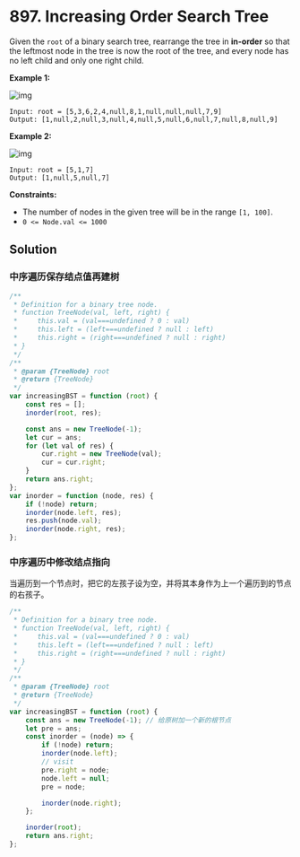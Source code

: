 # 897. Increasing Order Search Tree

Given the `root` of a binary search tree, rearrange the tree in **in-order** so that the leftmost node in the tree is now the root of the tree, and every node has no left child and only one right child.

**Example 1:**

![img](https://assets.leetcode.com/uploads/2020/11/17/ex1.jpg)

```
Input: root = [5,3,6,2,4,null,8,1,null,null,null,7,9]
Output: [1,null,2,null,3,null,4,null,5,null,6,null,7,null,8,null,9]
```

**Example 2:**

![img](https://assets.leetcode.com/uploads/2020/11/17/ex2.jpg)

```
Input: root = [5,1,7]
Output: [1,null,5,null,7]
```

**Constraints:**

-   The number of nodes in the given tree will be in the range `[1, 100]`.
-   `0 <= Node.val <= 1000`

## Solution

### 中序遍历保存结点值再建树

```javascript
/**
 * Definition for a binary tree node.
 * function TreeNode(val, left, right) {
 *     this.val = (val===undefined ? 0 : val)
 *     this.left = (left===undefined ? null : left)
 *     this.right = (right===undefined ? null : right)
 * }
 */
/**
 * @param {TreeNode} root
 * @return {TreeNode}
 */
var increasingBST = function (root) {
    const res = [];
    inorder(root, res);

    const ans = new TreeNode(-1);
    let cur = ans;
    for (let val of res) {
        cur.right = new TreeNode(val);
        cur = cur.right;
    }
    return ans.right;
};
var inorder = function (node, res) {
    if (!node) return;
    inorder(node.left, res);
    res.push(node.val);
    inorder(node.right, res);
};
```

### 中序遍历中修改结点指向

当遍历到一个节点时，把它的左孩子设为空，并将其本身作为上一个遍历到的节点的右孩子。

```javascript
/**
 * Definition for a binary tree node.
 * function TreeNode(val, left, right) {
 *     this.val = (val===undefined ? 0 : val)
 *     this.left = (left===undefined ? null : left)
 *     this.right = (right===undefined ? null : right)
 * }
 */
/**
 * @param {TreeNode} root
 * @return {TreeNode}
 */
var increasingBST = function (root) {
    const ans = new TreeNode(-1); // 给原树加一个新的根节点
    let pre = ans;
    const inorder = (node) => {
        if (!node) return;
        inorder(node.left);
        // visit
        pre.right = node;
        node.left = null;
        pre = node;

        inorder(node.right);
    };

    inorder(root);
    return ans.right;
};
```
